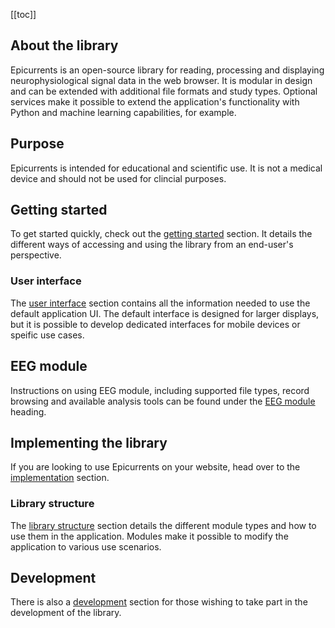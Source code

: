 [[toc]]

## About the library

Epicurrents is an open-source library for reading, processing and displaying neurophysiological signal data in the web browser. It is modular in design and can be extended with additional file formats and study types. Optional services make it possible to extend the application's functionality with Python and machine learning capabilities, for example.

## Purpose

Epicurrents is intended for educational and scientific use. It is not a medical device and should not be used for clincial purposes.

## Getting started

To get started quickly, check out the [getting started](docs/getting-started) section. It details the different ways of accessing and using the library from an end-user's perspective.

### User interface

The [user interface](docs/user-interface) section contains all the information needed to use the default application UI. The default interface is designed for larger displays, but it is possible to develop dedicated interfaces for mobile devices or speific use cases.

## EEG module

Instructions on using EEG module, including supported file types, record browsing and available analysis tools can be found under the [EEG module](docs/eeg-module) heading.

## Implementing the library

If you are looking to use Epicurrents on your website, head over to the [implementation](docs/implementation) section.

### Library structure

The [library structure](docs/library-structure) section details the different module types and how to use them in the application. Modules make it possible to modify the application to various use scenarios.

## Development

There is also a [development](docs/development) section for those wishing to take part in the development of the library.
